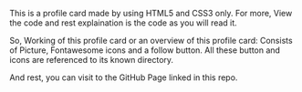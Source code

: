This is a profile card made by using HTML5 and CSS3 only.
For more, View the code and rest explaination is the code as you will read it.

So, Working of this profile card or an overview of this profile card:
Consists of Picture, Fontawesome icons and a follow button. 
All these button and icons are referenced to its known directory.

And rest, you can visit to the GitHub Page linked in this repo.
